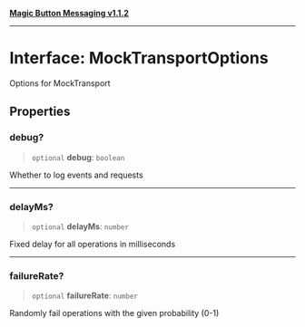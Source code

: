 [**Magic Button Messaging v1.1.2**](../README.md)

***

# Interface: MockTransportOptions

Options for MockTransport

## Properties

### debug?

> `optional` **debug**: `boolean`

Whether to log events and requests

***

### delayMs?

> `optional` **delayMs**: `number`

Fixed delay for all operations in milliseconds

***

### failureRate?

> `optional` **failureRate**: `number`

Randomly fail operations with the given probability (0-1)
